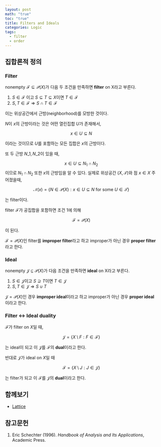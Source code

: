 ```yaml
---
layout: post
math: "true"
toc: "true"
title: Filters and Ideals
categories: Logic
tags:
  - filter
  - order
---
```

## 집합론적 정의

### Filter

nonempty ${ \mathcal{F} \subseteq \mathcal{P}(X) }$가 다음 두 조건을 만족하면 **filter** on X라고 부른다.

1. ${ S \in \mathcal{F} }$ 이고 ${ S \subseteq T \subseteq X }$이면 ${ T \in \mathcal{F} }$
1. ${ S,T \in \mathcal{F} \Rightarrow S \cap T \in \mathcal{F}}$

이는 위상공간에서 근방(neighborhood)를 모방한 것이다.

${N}$이 ${ x }$의 근방이라는 것은 어떤 열린집합 ${ U }$가 존재해서,

$$ x \in U \subseteq N $$

이라는 것이므로  ${ U }$를 포함하는 모든 집합은 ${ x }$의 근방이다.

또 두 근방 ${ N\_{1}, N\_{2} }$이 있을 때,

$$ x \in U \subseteq N_{1} \cap N_{2}  $$ 
이므로 ${ N_{1} \cap N_{2} }$ 또한 ${ x }$의 근방임을 알 수 있다. 실제로 위상공간 ${ (X,\mathcal{T}) }$와 점 ${ x \in X }$ 주어졌을때,

$$ \mathcal{N}(x)=\{ N \in \mathcal{P}(X): x \in U \subseteq N \mbox{ for some } U \in \mathcal{T}\} $$

는 filter이다.

filter ${ \mathcal{F} }$가 공집합을 포함하면 조건 1에 의해

$$ \mathcal{F} = \mathcal{P}(X)$$

이 된다.

${ \mathcal{F} = \mathcal{P}(X) }$인 filter를 **improper filter**라고 하고 improper가 아닌 경우 **proper filter**라고 한다.

### Ideal

nonempty ${ \mathcal{J} \subseteq \mathcal{P}(X) }$가 다음 조건을 만족하면 **ideal** on X라고 부른다.

1. ${ S \in \mathcal{J} }$이고 ${ S \supseteq T }$이면 ${ T \in \mathcal{J} }$
1. ${ S,T \in \mathcal{J} \Rightarrow S \cup T}$

${ \mathcal{J}=\mathcal{P}(X) }$인 경우 **improper ideal**이라고 하고 improper가 아닌 경우 **proper ideal**이라고 한다.


### Filter ↔ Ideal duality

${ \mathcal{F} }$가 filter on ${ X }$일 때,

$$ \mathcal{J}=\{ X \setminus F: F\in \mathcal{F} \} $$

는 ideal이 되고 이 ${ \mathcal{J} }$를 ${ \mathcal{F} }$의 **dual**이라고 한다.

반대로 ${ \mathcal{J} }$가 ideal on ${ X }$일 때

$$ \mathcal{F}=\{ X \setminus J : J \in \mathcal{J} \} $$

는 filter가 되고 이 ${ \mathcal{F} }$를 ${ \mathcal{J} }$의 **dual**이라고 한다.

## 함께보기

- [Lattice](https://paraconsistent.github.io/logic/2024/02/27/lattice.html)

## 참고문헌

1. Eric Schechter (1996). *Handbook of Analysis and Its Applications*, Academic Press.